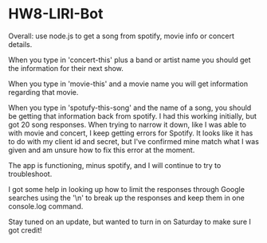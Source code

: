 # HW8-LIRI-Bot

Overall: use node.js to get a song from spotify, movie info or concert details.

When you type in 'concert-this' plus a band or artist name you should get the information for their next show.

When you type in 'movie-this' and a movie name you will get information regarding that movie.

When you type in 'spotufy-this-song' and the name of a song, you should be getting that information back from spotify. I had this working initially, but got 20 song responses. When trying to narrow it down, like I was able to with movie and concert, I keep getting errors for Spotify. It looks like it has to do with my client id and secret, but I've confirmed mine match what I was given and am unsure how to fix this error at the moment. 

The app is functioning, minus spotify, and I will continue to try to troubleshoot.

I got some help in looking up how to limit the responses through Google searches using the '\n' to break up the responses and keep them in one console.log command.

Stay tuned on an update, but wanted to turn in on Saturday to make sure I got credit! 
